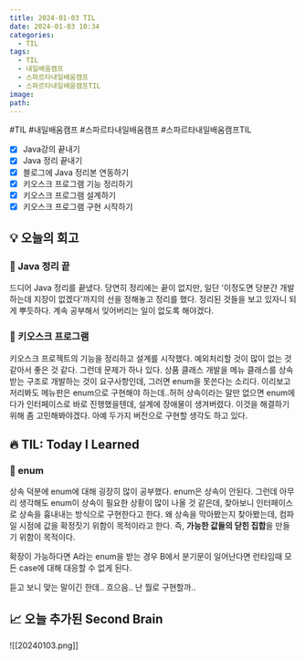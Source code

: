 ```yaml
---
title: 2024-01-03 TIL
date: 2024-01-03 10:34
categories:
  - TIL
tags:
  - TIL
  - 내일배움캠프
  - 스파르타내일배움캠프
  - 스파르타내일배움캠프TIL
image: 
path:
---
```

#TIL #내일배움캠프 #스파르타내일배움캠프 #스파르타내일배움캠프TIL 

- [x] Java강의 끝내기
- [x] Java 정리 끝내기
- [x] 블로그에 Java 정리본 연동하기
- [x] 키오스크 프로그램 기능 정리하기
- [x] 키오스크 프로그램 설계하기
- [x] 키오스크 프로그램 구현 시작하기

## 💡 오늘의 회고
### 👀 Java 정리 끝
드디어 Java 정리를 끝냈다. 당연히 정리에는 끝이 없지만, 일단 '이정도면 당분간 개발하는데 지장이 없겠다'까지의 선을 정해놓고 정리를 했다. 정리된 것들을 보고 있자니 되게 뿌듯하다. 계속 공부해서 잊어버리는 일이 없도록 해야겠다.

### 👀 키오스크 프로그램
키오스크 프로젝트의 기능을 정리하고 설계를 시작했다. 예외처리할 것이 많이 없는 것 같아서 좋은 것 같다. 그런데 문제가 하나 있다. 상품 클래스 개발을 메뉴 클래스를 상속받는 구조로 개발하는 것이 요구사항인데, 그러면 enum을 못쓴다는 소리다. 이리보고 저리봐도 메뉴판은 enum으로 구현해야 하는데..허허
상속이라는 말만 없으면 enum에다가 인터페이스로 바로 진행했을텐데, 설계에 장애물이 생겨버렸다. 이것을 해결하기 위해 좀 고민해봐야겠다. 아예 두가지 버전으로 구현할 생각도 하고 있다.


## 🔥 TIL: Today I Learned
### 👀 enum
상속 덕분에 enum에 대해 굉장히 많이 공부했다. enum은 상속이 안된다. 그런데 아무리 생각해도 enum이 상속이 필요한 상황이 많이 나올 것 같은데, 찾아보니 인터페이스로 상속을 흉내내는 방식으로 구현한다고 한다. 왜 상속을 막아봤는지 찾아봤는데, 컴파일 시점에 값을 확정짓기 위함이 목적이라고 한다. 즉, **가능한 값들의 닫힌 집합**을 만들기 위함이 목적이다.

확장이 가능하다면 A라는 enum을 받는 경우 B에서 분기문이 일어난다면 런타임때 모든 case에 대해 대응할 수 없게 된다.

듣고 보니 맞는 말이긴 한데.. 흐으음.. 난 뭘로 구현할까..

## 📈 오늘 추가된 Second Brain
![[20240103.png]]